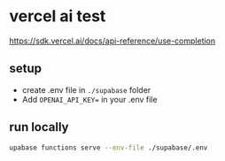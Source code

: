 # vercel ai test

https://sdk.vercel.ai/docs/api-reference/use-completion

## setup

- create .env file in `./supabase` folder
- Add `OPENAI_API_KEY=` in your .env file

## run locally

```bash
upabase functions serve --env-file ./supabase/.env
```
